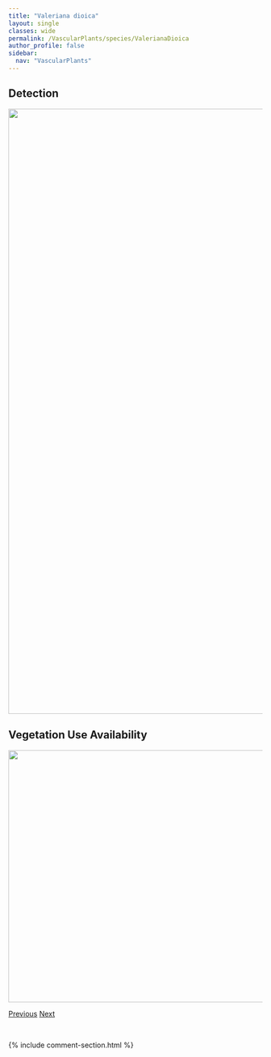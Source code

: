 ```yaml
---
title: "Valeriana dioica"
layout: single
classes: wide
permalink: /VascularPlants/species/ValerianaDioica
author_profile: false
sidebar:
  nav: "VascularPlants"
---
```


<h2>Detection</h2>

<a href="https://drive.google.com/uc?export=view&id=1vtIMEvt4Ia8VAVc14WrHJiJetAwa9OWK">
<img src="https://drive.google.com/uc?export=view&id=1vtIMEvt4Ia8VAVc14WrHJiJetAwa9OWK" height = "1200" width = "800">
</a>


<h2>Vegetation Use Availability</h2>

<a href="https://drive.google.com/uc?export=view&id=1Ns2CwqMj1qU_1ry318_H7Dm2Y2D1Uo_m">
<img src="https://drive.google.com/uc?export=view&id=1Ns2CwqMj1qU_1ry318_H7Dm2Y2D1Uo_m" height = "500" width = "1000">
</a>


<a href="/DevelopmentWebsite/VascularPlants/species/VahlodeaAtropurpurea" class="pagination--pager" title="Vahlodea atropurpurea">Previous</a> <a href="/DevelopmentWebsite/VascularPlants/species/ValerianaSitchensis" class="pagination--pager" title="Valeriana sitchensis">Next</a>

<p>&nbsp;</p>

{% include comment-section.html %}
